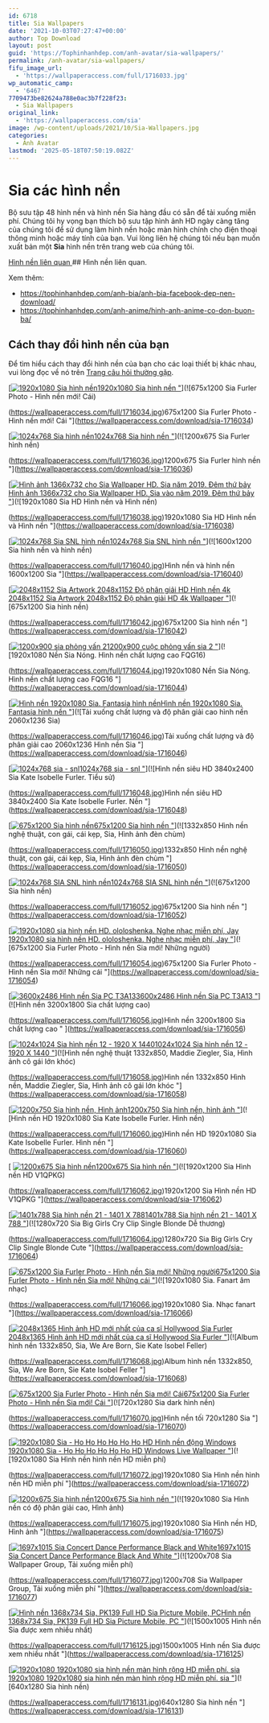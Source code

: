 ```yaml
---
id: 6718
title: Sia Wallpapers
date: '2021-10-03T07:27:47+00:00'
author: Top Download
layout: post
guid: 'https://Tophinhanhdep.com/anh-avatar/sia-wallpapers/'
permalink: /anh-avatar/sia-wallpapers/
fifu_image_url:
  - 'https://wallpaperaccess.com/full/1716033.jpg'
wp_automatic_camp:
  - '6467'
7709473be82624a788e0ac3b7f228f23:
  - Sia Wallpapers
original_link:
  - 'https://wallpaperaccess.com/sia'
image: /wp-content/uploads/2021/10/Sia-Wallpapers.jpg
categories:
  - Ảnh Avatar
lastmod: '2025-05-18T07:50:19.082Z'
---
```

# Sia các hình nền

Bộ sưu tập 48 hình nền và hình nền Sia hàng đầu có sẵn để tải xuống miễn phí. Chúng tôi hy vọng bạn thích bộ sưu tập hình ảnh HD ngày càng tăng của chúng tôi để sử dụng làm hình nền hoặc màn hình chính cho điện thoại thông minh hoặc máy tính của bạn. Vui lòng liên hệ chúng tôi nếu bạn muốn xuất bản một **Sia** hình nền trên trang web của chúng tôi.

[Hình nền liên quan ](#related) ## Hình nền liên quan.

   
 Xem thêm:

   
- <https://tophinhanhdep.com/anh-bia/anh-bia-facebook-dep-nen-download/>
- <https://tophinhanhdep.com/anh-anime/hinh-anh-anime-co-don-buon-ba/>

## Cách thay đổi hình nền của bạn

Để tìm hiểu cách thay đổi hình nền của bạn cho các loại thiết bị khác nhau, vui lòng đọc về nó trên [Trang câu hỏi thường gặp](https://tophinhanhdep.com/faq/).

  
[[![1920x1080 Sia hình nền](https://wallpaperaccess.com/full/1716033.jpg)1920x1080 Sia hình nền "](https://wallpaperaccess.com/download/sia-1716033)](![675x1200 Sia Furler Photo - Hình nền mới!  Cái)

(https://wallpaperaccess.com/full/1716034.jpg)675x1200 Sia Furler Photo - Hình nền mới! Cái "](https://wallpaperaccess.com/download/sia-1716034)

[[![1024x768 Sia hình nền](https://wallpaperaccess.com/full/1716035.png)1024x768 Sia hình nền "](https://wallpaperaccess.com/download/sia-1716035)](![1200x675 Sia Furler hình nền)

(https://wallpaperaccess.com/full/1716036.jpg)1200x675 Sia Furler hình nền "](https://wallpaperaccess.com/download/sia-1716036)

[[![Hình ảnh 1366x732 cho Sia Wallpaper HD.  Sia năm 2019. Đêm thứ bảy](https://wallpaperaccess.com/full/1716037.jpg)Hình ảnh 1366x732 cho Sia Wallpaper HD. Sia vào năm 2019. Đêm thứ bảy "](https://wallpaperaccess.com/download/sia-1716037)](![1920x1080 Sia HD Hình nền và Hình nền)

(https://wallpaperaccess.com/full/1716038.jpg)1920x1080 Sia HD Hình nền và Hình nền "](https://wallpaperaccess.com/download/sia-1716038)

[[![1024x768 Sia SNL hình nền](https://wallpaperaccess.com/full/1716039.jpg)1024x768 Sia SNL hình nền "](https://wallpaperaccess.com/download/sia-1716039)](![1600x1200 Sia hình nền và hình nền)

(https://wallpaperaccess.com/full/1716040.jpg)Hình nền và hình nền 1600x1200 Sia "](https://wallpaperaccess.com/download/sia-1716040)

[[![2048x1152 Sia Artwork 2048x1152 Độ phân giải HD Hình nền 4k](https://wallpaperaccess.com/full/1716041.jpg)2048x1152 Sia Artwork 2048x1152 Độ phân giải HD 4k Wallpaper "](https://wallpaperaccess.com/download/sia-1716041)](![675x1200 Sia hình nền)

(https://wallpaperaccess.com/full/1716042.jpg)675x1200 Sia hình nền "](https://wallpaperaccess.com/download/sia-1716042)

[[![1200x900 sia phỏng vấn 2](https://wallpaperaccess.com/full/1716043.jpg)1200x900 cuộc phỏng vấn sia 2 "](https://wallpaperaccess.com/download/sia-1716043)](![1920x1080 Nền Sia Nóng.  Hình nền chất lượng cao FQG16)

(https://wallpaperaccess.com/full/1716044.jpg)1920x1080 Nền Sia Nóng. Hình nền chất lượng cao FQG16 "](https://wallpaperaccess.com/download/sia-1716044)

[[![Hình nền 1920x1080 Sia.  Fantasia hình nền](https://wallpaperaccess.com/full/1716045.jpg)Hình nền 1920x1080 Sia. Fantasia hình nền "](https://wallpaperaccess.com/download/sia-1716045)](![Tải xuống chất lượng và độ phân giải cao hình nền 2060x1236 Sia)

(https://wallpaperaccess.com/full/1716046.jpg)Tải xuống chất lượng và độ phân giải cao 2060x1236 Hình nền Sia "](https://wallpaperaccess.com/download/sia-1716046)

[[![1024x768 sia - snl](https://wallpaperaccess.com/full/1716047.jpg)1024x768 sia - snl "](https://wallpaperaccess.com/download/sia-1716047)](![Hình nền siêu HD 3840x2400 Sia Kate Isobelle Furler.  Tiểu sử)

(https://wallpaperaccess.com/full/1716048.jpg)Hình nền siêu HD 3840x2400 Sia Kate Isobelle Furler. Nền "](https://wallpaperaccess.com/download/sia-1716048)

[[![675x1200 Sia hình nền](https://wallpaperaccess.com/full/1716049.jpg)675x1200 Sia hình nền "](https://wallpaperaccess.com/download/sia-1716049)](![1332x850 Hình nền nghệ thuật, con gái, cái kẹp, Sia, Hình ảnh đèn chùm)

(https://wallpaperaccess.com/full/1716050.jpg)1332x850 Hình nền nghệ thuật, con gái, cái kẹp, Sia, Hình ảnh đèn chùm "](https://wallpaperaccess.com/download/sia-1716050)

[[![1024x768 SIA SNL hình nền](https://wallpaperaccess.com/full/1716051.jpg)1024x768 SIA SNL hình nền "](https://wallpaperaccess.com/download/sia-1716051)](![675x1200 Sia hình nền)

(https://wallpaperaccess.com/full/1716052.jpg)675x1200 Sia hình nền "](https://wallpaperaccess.com/download/sia-1716052)

[[![1920x1080 sia hình nền HD.  ololoshenka.  Nghe nhạc miễn phí, Jay](https://wallpaperaccess.com/full/1716053.jpg)1920x1080 sia hình nền HD. ololoshenka. Nghe nhạc miễn phí, Jay "](https://wallpaperaccess.com/download/sia-1716053)](![675x1200 Sia Furler Photo - Hình nền Sia mới!  Những người)

(https://wallpaperaccess.com/full/1716054.jpg)675x1200 Sia Furler Photo - Hình nền Sia mới! Những cái "](https://wallpaperaccess.com/download/sia-1716054)

[[![3600x2486 Hình nền Sia PC T3A13](https://wallpaperaccess.com/full/1716055.jpg)3600x2486 Hình nền Sia PC T3A13 "](https://wallpaperaccess.com/download/sia-1716055)](![Hình nền 3200x1800 Sia chất lượng cao)

(https://wallpaperaccess.com/full/1716056.jpg)Hình nền 3200x1800 Sia chất lượng cao " ](https://wallpaperaccess.com/download/sia-1716056)

[[![1024x1024 Sia hình nền 12 - 1920 X 1440](https://wallpaperaccess.com/full/1716057.jpg)1024x1024 Sia hình nền 12 - 1920 X 1440 "](https://wallpaperaccess.com/download/sia-1716057)](![Hình nền nghệ thuật 1332x850, Maddie Ziegler, Sia, Hình ảnh cô gái lớn khóc)

(https://wallpaperaccess.com/full/1716058.jpg)Hình nền 1332x850 Hình nền, Maddie Ziegler, Sia, Hình ảnh cô gái lớn khóc "](https://wallpaperaccess.com/download/sia-1716058)

[[![1200x750 Sia hình nền, Hình ảnh](https://wallpaperaccess.com/full/1716059.jpg)1200x750 Sia hình nền, hình ảnh "](https://wallpaperaccess.com/download/sia-1716059)](![Hình nền HD 1920x1080 Sia Kate Isobelle Furler.  Hình nền)

(https://wallpaperaccess.com/full/1716060.jpg)Hình nền HD 1920x1080 Sia Kate Isobelle Furler. Hình nền "](https://wallpaperaccess.com/download/sia-1716060)

[ [![1200x675 Sia hình nền](https://wallpaperaccess.com/full/1716061.jpg)1200x675 Sia hình nền "](https://wallpaperaccess.com/download/sia-1716061)](![1920x1200 Sia Hình nền HD V1QPKG)

(https://wallpaperaccess.com/full/1716062.jpg)1920x1200 Sia Hình nền HD V1QPKG "](https://wallpaperaccess.com/download/sia-1716062)

[[![1401x788 Sia hình nền 21 - 1401 X 788](https://wallpaperaccess.com/full/1716063.png)1401x788 Sia hình nền 21 - 1401 X 788 "](https://wallpaperaccess.com/download/sia-1716063)](![1280x720 Sia Big Girls Cry Clip Single Blonde Dễ thương)

(https://wallpaperaccess.com/full/1716064.jpg)1280x720 Sia Big Girls Cry Clip Single Blonde Cute "](https://wallpaperaccess.com/download/sia-1716064)

[[![675x1200 Sia Furler Photo - Hình nền Sia mới!  Những người](https://wallpaperaccess.com/full/1716065.jpg)675x1200 Sia Furler Photo - Hình nền Sia mới! Những cái "](https://wallpaperaccess.com/download/sia-1716065)](![1920x1080 Sia.  Fanart âm nhạc)

(https://wallpaperaccess.com/full/1716066.jpg)1920x1080 Sia. Nhạc fanart "](https://wallpaperaccess.com/download/sia-1716066)

[[![2048x1365 Hình ảnh HD mới nhất của ca sĩ Hollywood Sia Furler](https://wallpaperaccess.com/full/1716067.jpg)2048x1365 Hình ảnh HD mới nhất của ca sĩ Hollywood Sia Furler "](https://wallpaperaccess.com/download/sia-1716067)](![Album hình nền 1332x850, Sia, We Are Born, Sie Kate Isobel Feller)

(https://wallpaperaccess.com/full/1716068.jpg)Album hình nền 1332x850, Sia, We Are Born, Sie Kate Isobel Feller "](https://wallpaperaccess.com/download/sia-1716068)

[[![675x1200 Sia Furler Photo - Hình nền Sia mới!  Cái](https://wallpaperaccess.com/full/1716069.jpg)675x1200 Sia Furler Photo - Hình nền Sia mới! Cái "](https://wallpaperaccess.com/download/sia-1716069)](![720x1280 Sia dark hình nền)

(https://wallpaperaccess.com/full/1716070.jpg)Hình nền tối 720x1280 Sia "](https://wallpaperaccess.com/download/sia-1716070)

[[![1920x1080 Sia - Ho Ho Ho Ho Ho Ho HD Hình nền động Windows](https://wallpaperaccess.com/full/1716071.jpg)1920x1080 Sia - Ho Ho Ho Ho Ho Ho HD Windows Live Wallpaper "](https://wallpaperaccess.com/download/sia-1716071)](![1920x1080 Sia Hình nền hình nền HD miễn phí)

(https://wallpaperaccess.com/full/1716072.jpg)1920x1080 Sia Hình nền hình nền HD miễn phí "](https://wallpaperaccess.com/download/sia-1716072)

[[![1200x675 Sia hình nền](https://wallpaperaccess.com/full/1716073.jpg)1200x675 Sia hình nền "](https://wallpaperaccess.com/download/sia-1716073)](![1920x1080 Sia Hình nền có độ phân giải cao, Hình ảnh)

(https://wallpaperaccess.com/full/1716075.jpg)1920x1080 Sia Hình nền HD, Hình ảnh "](https://wallpaperaccess.com/download/sia-1716075)

[[![1697x1015 Sia Concert Dance Performance Black and White](https://wallpaperaccess.com/full/1716076.jpg)1697x1015 Sia Concert Dance Performance Black And White "](https://wallpaperaccess.com/download/sia-1716076)](![1200x708 Sia Wallpaper Group, Tải xuống miễn phí)

(https://wallpaperaccess.com/full/1716077.jpg)1200x708 Sia Wallpaper Group, Tải xuống miễn phí "](https://wallpaperaccess.com/download/sia-1716077)

[[![Hình nền 1368x734 Sia, PK139 Full HD Sia Picture Mobile, PC](https://wallpaperaccess.com/full/1716078.jpg)Hình nền 1368x734 Sia, PK139 Full HD Sia Picture Mobile, PC "](https://wallpaperaccess.com/download/sia-1716078)](![1500x1005 Hình nền Sia được xem nhiều nhất)

(https://wallpaperaccess.com/full/1716125.jpg)1500x1005 Hình nền Sia được xem nhiều nhất "](https://wallpaperaccess.com/download/sia-1716125)

[[![1920x1080 1920x1080 sia hình nền màn hình rộng HD miễn phí.  sia](https://wallpaperaccess.com/full/1716126.jpg)1920x1080 1920x1080 sia hình nền màn hình rộng HD miễn phí. sia "](https://wallpaperaccess.com/download/sia-1716126)](![640x1280 Sia hình nền)

(https://wallpaperaccess.com/full/1716131.jpg)640x1280 Sia hình nền "](https://wallpaperaccess.com/download/sia-1716131)
